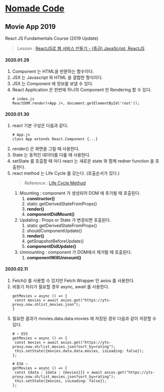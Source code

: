 # [Nomade Code][0]
## Movie App 2019

React JS Fundamentals Course (2019 Update)
> Lesson : [ReactJS로 웹 서비스 만들기 - (중급) JavaScript, ReactJS][1]

#### 2020.01.29 
1. Component 는 HTML을 반환하는 함수이다. 
2. JSX 는 Javascript 와 HTML 을 결합한 형식이다.
3. JSX 는 Component 에 정보를 보낼 수 있다. 
4. React Application 은 한번에 하나의 Component 만 Rendering 할 수 있다. 
   ```
   # index.js
   ReactDOM.render(<App />, document.getElementById('root'));
   ```


#### 2020.01.30
1. react 기본 구성은 다음과 같다. 
   ```
   # App.js
   class App extends React.Component {...}
   ```
2. render() 은 화면을 그릴 때 사용한다. 
3. State 는 동적인 데이터를 다룰 때 사용한다. 
4. setState 를 호출할 때 마다 react 는 새로운 state 와 함께 redner function 을 호출한다. 
5. react method 는 Life Cycle 를 갖는다. (호출순서가 있다.)
   > Reference : [Life Cycle Method][2]
   1. Mounting : component 가 생성되어 DOM 에 추가될 때 호출된다.
      1. **constructor()**
      2. static getDerivedStateFromProps()
      3. **render()**
      4. **componentDidMount()**
   2. Updating : Props or State 가 변경되면 호출된다. 
      1. static getDerivedStateFromProps()
      2. shouldComponentUpdate()
      3. **render()**
      4. getSnapshotBeforeUpdate()
      5. **componentDidUpdate()**
   3. Unmounting : component 가 DOM에서 제거될 때 호출된다. 
      1. **componentWillUnmount()**


#### 2020.02.11
1. Fetch() 를 사용할 수 있지만 Fetch Wrapper 인 axios 를 사용한다. 
2. 비동기 처리가 필요할 경우 async, await 를 사용한다. 
   ```
   getMovies = async () => {
    const movies = await axios.get("https://yts-proxy.now.shlist_movies.json");
   }
   ```
3. 필요한 결과가 movies.data.data.movies 에 저장된 경우 다음과 같이 저장할 수 있다.
   ```
   # ~ ES5 
   getMovies = async () => {
    const movies = await axios.get("https://yts-proxy.now.sh/list_movies.json?sort_by=rating"); 
    this.setState({movies.data.data.movies, isLoading: false});
   };

   # ES6 ~  
   getMovies = async () => {
    const {data : {data : {movies}}} = await axios.get("https://yts-proxy.now.sh/list_movies.json?sort_by=rating");
    this.setState({movies, isLoading: false});
   };
   ```



[0]:https://academy.nomadcoders.co/courses/category/KR
[1]:https://academy.nomadcoders.co/p/reactjs-fundamentals
[2]:https://ko.reactjs.org/docs/react-component.html#mounting
